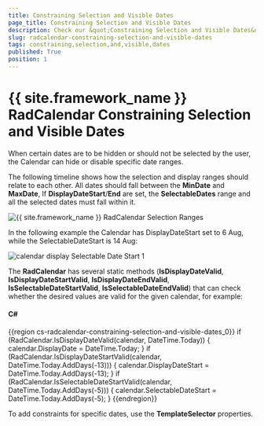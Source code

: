 ```yaml
---
title: Constraining Selection and Visible Dates
page_title: Constraining Selection and Visible Dates
description: Check our &quot;Constraining Selection and Visible Dates&quot; documentation article for the RadCalendar {{ site.framework_name }} control.
slug: radcalendar-constraining-selection-and-visible-dates
tags: constraining,selection,and,visible,dates
published: True
position: 1
---
```


# {{ site.framework_name }} RadCalendar Constraining Selection and Visible Dates

When certain dates are to be hidden or should not be selected by the user, the Calendar can hide or disable specific date ranges.

The following timeline shows how the selection and display ranges should relate to each other. All dates should fall between the __MinDate__ and __MaxDate__, If __DisplayDateStart__/__End__ are set, the __SelectableDates__ range and all the selected dates must fall within it.

![{{ site.framework_name }} RadCalendar Selection Ranges](images/calendar_selectionRanges.png)

In the following example the Calendar has DisplayDateStart set to 6 Aug, while the SelectableDateStart is 14 Aug:

![calendar display Selectable Date Start 1](images/calendar_displaySelectableDateStart1.png)

The __RadCalendar__ has several static methods (__IsDisplayDateValid__, __IsDisplayDateStartValid__, __IsDisplayDateEndValid__, __IsSelectableDateStartValid__, __IsSelectableDateEndValid__) that can check whether the desired values are valid for the given calendar, for example:

#### __C#__

{{region cs-radcalendar-constraining-selection-and-visible-dates_0}}
	if (RadCalendar.IsDisplayDateValid(calendar, DateTime.Today))
	{
	    calendar.DisplayDate = DateTime.Today;
	}
	if (RadCalendar.IsDisplayDateStartValid(calendar, DateTime.Today.AddDays(-13)))
	{
	    calendar.DisplayDateStart = DateTime.Today.AddDays(-13);
	}
	if (RadCalendar.IsSelectableDateStartValid(calendar, DateTime.Today.AddDays(-5)))
	{
	    calendar.SelectableDateStart = DateTime.Today.AddDays(-5);
	}
{{endregion}}

To add constraints for specific dates, use the __TemplateSelector__ properties.
